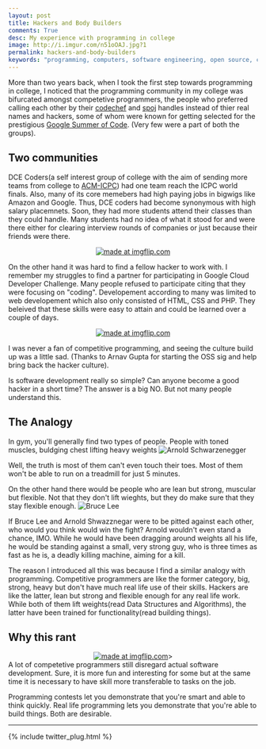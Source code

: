 ```yaml
---
layout: post
title: Hackers and Body Builders
comments: True
desc: My experience with programming in college
image: http://i.imgur.com/n51oOAJ.jpg?1
permalink: hackers-and-body-builders
keywords: "programming, computers, software engineering, open source, competitive programming, codechef, topcoder, github, hackers"
---
```


More than two years back, when I took the first step towards programming in college, I noticed that the programming community in my college was bifurcated amongst competetive programmers, the people who preferred calling each other by their [codechef](https://codechef.com) and [spoj](http://spoj.com) handles instead of thier real names and hackers, some of whom were known for getting selected for the prestigious [Google Summer of Code](https://www.google-melange.com/). (Very few were a part of both the groups).<!--more-->

## Two communities

DCE Coders(a self interest group of college with the aim of sending more teams from college to [ACM-ICPC](https://icpc.baylor.edu/)) had one team reach the ICPC world finals. Also, many of its core memebers had high paying jobs in bigwigs like Amazon and Google. Thus, DCE coders had become synonymous with high salary placemnets. Soon, they had more students attend their classes than they could handle. Many students had no idea of what it stood for and were there either for clearing interview rounds of companies or just because their friends were there.

<center><a href="https://imgflip.com/i/vw28w"><img src="https://i.imgflip.com/vw28w.jpg" title="made at imgflip.com"/></a></center>

On the other hand it was hard to find a fellow hacker to work with. I remember my struggles to find a partner for participating in Google Cloud Developer Challenge. Many people refused to participate citing that they were focusing on "coding". Developement according to many was limited to web developement which also only consisted of HTML, CSS and PHP. They beleived that these skills were easy to attain and could be learned over a couple of days.

<center><a href="https://imgflip.com/i/vw1q7"><img src="https://i.imgflip.com/vw1q7.jpg" title="made at imgflip.com"/></a></center>

I was never a fan of competitive programming, and seeing the culture build up was a little sad. (Thanks to Arnav Gupta for starting the OSS sig and help bring back the hacker culture).

Is software development really so simple? Can anyone become a good hacker in a short time? The answer is a big NO. But not many people understand this.

## The Analogy

In gym, you'll generally find two types of people. People with toned muscles, buldging chest lifting heavy weights
![Arnold Schwarzenegger](http://i.imgur.com/n51oOAJ.jpg?1)

Well, the truth is most of them can't even touch their toes. Most of them won't be able to run on a treadmill for just 5 minutes. 

On the other hand there would be people who are lean but strong, muscular but flexible. Not that they don't lift wieghts, but they do make sure that they stay flexible enough.
![Bruce Lee](http://i.imgur.com/zGtRFm6.jpg)

If Bruce Lee and Arnold Shwazznegar were to be pitted against each other, who would you think would win the fight? Arnold wouldn't even stand a chance, IMO. While he would have been dragging around weights all his life, he would be standing against a small, very strong guy, who is three times as fast as he is, a deadly killing machine, aiming for a kill.

The reason I introduced all this was because I find a similar analogy with programming. Competitive programmers are like the former category, big, strong, heavy but don't have much real life use of their skills. Hackers are like the latter, lean but strong and flexible enough for any real life work. While both of them lift weights(read Data Structures and Algorithms), the latter have been trained for functionality(read building things).

## Why this rant
<center><a href="https://imgflip.com/i/vw2ja"><img src="https://i.imgflip.com/vw2ja.jpg" title="made at imgflip.com"/></a>></center>
A lot of competetive programmers still disregard actual software development. Sure, it is more fun and interesting for some but at the same time it is necessary to have skill more transferable to tasks on the job. 

Programming contests let you demonstrate that you're smart and able to think quickly. Real life programming lets you demonstrate that you're able to build things. Both are desirable.

***

{% include twitter_plug.html %}